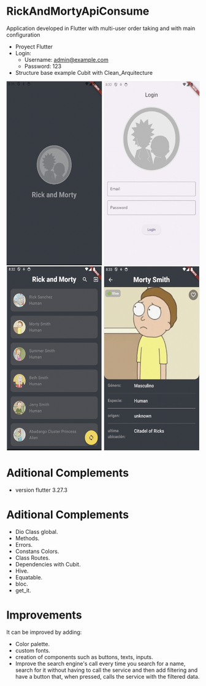 # RickAndMortyApiConsume

Application developed in Flutter with multi-user order taking and with main configuration

- Proyect Flutter
- Login:
  * Username: admin@example.com
  * Password: 123
- Structure base example Cubit with Clean_Arquitecture

<div class="row">
  <img src="assets/splash.png" width="250" and height="480">
  <img src="assets/login.png" width="250" and height="480">
  <img src="assets/home.png" width="250" and height="480">
  <img src="assets/detail.png" width="250" and height="480">
</div>

# Aditional Complements
- version flutter 3.27.3

# Aditional Complements

- Dio Class global.
- Methods.
- Errors.
- Constans Colors.
- Class Routes.
- Dependencies with Cubit.
- Hive.
- Equatable.
- bloc.
- get_it.

# Improvements

It can be improved by adding: 
- Color palette.
- custom fonts.
- creation of components such as buttons, texts, inputs.
- Improve the search engine's call every time you search for a name,
  search for it without having to call the service and then add filtering
  and have a button that, when pressed, calls the service with the filtered data.
